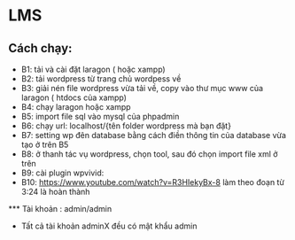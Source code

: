# LMS

## Cách chạy:
- B1: tải và cài đặt laragon ( hoặc xampp)
- B2: tải wordpress từ trang chủ wordpess về
- B3: giải nén file wordpress vừa tải về, copy vào thư mục www của laragon ( htdocs của xampp)
- B4: chạy laragon hoặc xampp
- B5: import file sql vào mysql của phpadmin
- B6: chạy url: localhost/{tên folder wordpress mà bạn đặt}
- B7: setting wp đên database bằng cách điền thông tin của database vừa tạo ở trên B5
- B8: ở thanh tác vụ wordpress, chọn tool, sau đó chọn import file xml ở trên
- B9: cài plugin wpvivid:
- B10: https://www.youtube.com/watch?v=R3HIekyBx-8 làm theo đoạn từ 3:24 là hoàn thành

*** Tài khoản : admin/admin
- Tất cả tài khoản adminX đều có mật khẩu admin

